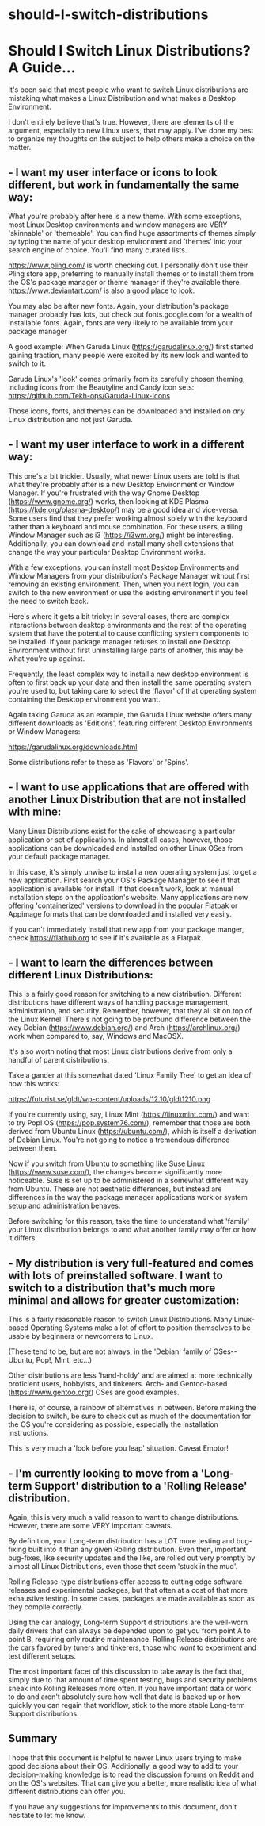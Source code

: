 # should-I-switch-distributions

# Should I Switch Linux Distributions? A Guide...

It's been said that most people who want to switch Linux distributions are mistaking what makes a Linux Distribution and what makes a Desktop Environment. 

I don't entirely believe that's true. However, there are elements of the argument, especially to new Linux users, that may apply. I've done my best to organize my thoughts on the subject to help others make a choice on the matter.

## - I want my user interface or icons to look different, but work in fundamentally the same way:

What you're probably after here is a new theme. With some exceptions, most Linux Desktop environments and window managers are VERY 'skinnable' or 'themeable'. You can find huge assortments of themes simply by typing the name of your desktop environment and 'themes' into your search engine of choice. You'll find many curated lists.

https://www.pling.com/ is worth checking out. I personally don't use their Pling store app, preferring to manually install themes or to install them from the OS's package manager or theme manager if they're available there. https://www.deviantart.com/ is also a good place to look.

You may also be after new fonts. Again, your distribution's package manager probably has lots, but check out fonts.google.com for a wealth of installable fonts. Again, fonts are very likely to be available from your package manager

A good example: When Garuda Linux (https://garudalinux.org/) first started gaining traction, many people were excited by its new look and wanted to switch to it.

Garuda Linux's 'look' comes primarily from its carefully chosen theming, including icons from the Beautyline and Candy icon sets: https://github.com/Tekh-ops/Garuda-Linux-Icons

Those icons, fonts, and themes can be downloaded and installed on *any* Linux distribution and not just Garuda.

## - I want my user interface to work in a different way:

This one's a bit trickier. Usually, what newer Linux users are told is that what they're probably after is a new Desktop Environment or Window Manager. If you're frustrated with the way Gnome Desktop (https://www.gnome.org/) works, then looking at KDE Plasma (https://kde.org/plasma-desktop/) may be a good idea and vice-versa. Some users find that they prefer working almost solely with the keyboard rather than a keyboard and mouse combination. For these users, a tiling Window Manager such as i3 (https://i3wm.org/) might be interesting. Additionally, you can download and install many shell extensions that change the way your particular Desktop Environment works.

With a few exceptions, you can install most Desktop Environments and Window Managers from your distribution's Package Manager without first removing an existing environment. Then, when you next login, you can switch to the new environment or use the existing environment if you feel the need to switch back.

Here's where it gets a bit tricky: In several cases, there are complex interactions between desktop environments and the rest of the operating system that have the potential to cause conflicting system components to be installed. If your package manager refuses to install one Desktop Environment without first uninstalling large parts of another, this may be what you're up against.

Frequently, the least complex way to install a new desktop environment is often to first back up your data and then install the same operating system you're used to, but taking care to select the 'flavor' of that operating system containing the Desktop environment you want.

Again taking Garuda as an example, the Garuda Linux website offers many different downloads as 'Editions', featuring different Desktop Environments or Window Managers:

https://garudalinux.org/downloads.html

Some distributions refer to these as 'Flavors' or 'Spins'.

## - I want to use applications that are offered with another Linux Distribution that are not installed with mine:

Many Linux Distributions exist for the sake of showcasing a particular application or set of applications. In almost all cases, however, those applications can be downloaded and installed on other Linux OSes from your default package manager.

In this case, it's simply unwise to install a new operating system just to get a new application. First search your OS's Package Manager to see if that application is available for install. If that doesn't work, look at manual installation steps on the application's website. Many applications are now offering 'containerized' versions to download in the popular Flatpak or Appimage formats that can be downloaded and installed very easily.

If you can't immediately install that new app from your package manger, check https://flathub.org to see if it's available as a Flatpak.

## - I want to learn the differences between different Linux Distributions:

This is a fairly good reason for switching to a new distribution. Different distributions have different ways of handling package management, administration, and security. Remember, however, that they all sit on top of the Linux Kernel. There's not going to be profound difference between the way Debian (https://www.debian.org/) and Arch (https://archlinux.org/) work when compared to, say, Windows and MacOSX.

It's also worth noting that most Linux distributions derive from only a handful of parent distributions.

Take a gander at this somewhat dated 'Linux Family Tree' to get an idea of how this works:

https://futurist.se/gldt/wp-content/uploads/12.10/gldt1210.png

If you're currently using, say, Linux Mint (https://linuxmint.com/) and want to try Pop! OS (https://pop.system76.com/), remember that those are both derived from Ubuntu Linux (https://ubuntu.com/), which is itself a derivation of Debian Linux. You're not going to notice a tremendous difference between them.

Now if you switch from Ubuntu to something like Suse Linux (https://www.suse.com/), the changes become significantly more noticeable. Suse is set up to be administered in a somewhat different way from Ubuntu. These are not aesthetic differences, but instead are differences in the way the package manager applications work or system setup and administration behaves.

Before switching for this reason, take the time to understand what 'family' your Linux distribution belongs to and what another family may offer or how it differs.

## - My distribution is very full-featured and comes with lots of preinstalled software. I want to switch to a distribution that's much more minimal and allows for greater customization:

This is a fairly reasonable reason to switch Linux Distributions. Many Linux-based Operating Systems make a lot of effort to position themselves to be usable by beginners or newcomers to Linux.

(These tend to be, but are not always, in the 'Debian' family of OSes-- Ubuntu, Pop!, Mint, etc...)

Other distributions are less 'hand-holdy' and are aimed at more technically proficient users, hobbyists, and tinkerers. Arch- and Gentoo-based (https://www.gentoo.org/) OSes are good examples.

There is, of course, a rainbow of alternatives in between. Before making the decision to switch, be sure to check out as much of the documentation for the OS you're considering as possible, especially the installation instructions.

This is very much a 'look before you leap' situation. Caveat Emptor!

## - I'm currently looking to move from a 'Long-term Support' distribution to a 'Rolling Release' distribution.

Again, this is very much a valid reason to want to change distributions. However, there are some VERY important caveats.

By definition, your Long-term distribution has a LOT more testing and bug-fixing built into it than any given Rolling distribution. Even then, important bug-fixes, like security updates and the like,  are rolled out very promptly by almost all Linux Distributions, even those that seem 'stuck in the mud'.

Rolling Release-type distributions offer access to cutting edge software releases and experimental packages, but that often at a cost of that more exhaustive testing. In some cases, packages are made available as soon as they compile correctly.

Using the car analogy, Long-term Support distributions are the well-worn daily drivers that can always be depended upon to get you from point A to point B, requiring only routine maintenance. Rolling Release distributions are the cars favored by tuners and tinkerers, those who *want* to experiment and test different setups.

The most important facet of this discussion to take away is the fact that, simply due to that amount of time spent testing, bugs and security problems sneak into Rolling Releases more often. If you have important data or work to do and aren't absolutely sure how well that data is backed up or how quickly you can regain that workflow, stick to the more stable Long-term Support distributions.

## Summary

I hope that this document is helpful to newer Linux users trying to make good decisions about their OS. Additionally, a good way to add to your decision-making knowledge is to read the discussion forums on Reddit and on the OS's websites. That can give you a better, more realistic idea of what different distributions can offer you.

If you have any suggestions for improvements to this document, don't hesitate to let me know.
